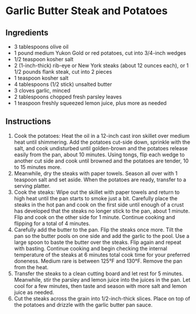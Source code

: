 # Garlic Butter Steak and Potatoes

## Ingredients

- 3 tablespoons olive oil
- 1 pound medium Yukon Gold or red potatoes, cut into 3/4-inch wedges
- 1/2 teaspoon kosher salt
- 2 (1-inch-thick) rib-eye or New York steaks (about 12 ounces each), or 1 1/2 pounds flank steak, cut into 2 pieces
- 1 teaspoon kosher salt
- 4 tablespoons (1/2 stick) unsalted butter
- 3 cloves garlic, minced
- 2 tablespoons chopped fresh parsley leaves
- 1 teaspoon freshly squeezed lemon juice, plus more as needed
## Instructions

1. Cook the potatoes: Heat the oil in a 12-inch cast iron skillet over medium heat until shimmering. Add the potatoes cut-side down, sprinkle with the salt, and cook undisturbed until golden-brown and the potatoes release easily from the pan, about 10 minutes. Using tongs, flip each wedge to another cut side and cook until browned and the potatoes are tender, 10 to 15 minutes more.
1. Meanwhile, dry the steaks with paper towels. Season all over with 1 teaspoon salt and set aside. When the potatoes are ready, transfer to a serving platter.
1. Cook the steaks: Wipe out the skillet with paper towels and return to high heat until the pan starts to smoke just a bit. Carefully place the steaks in the hot pan and cook on the first side until enough of a crust has developed that the steaks no longer stick to the pan, about 1 minute. Flip and cook on the other side for 1 minute. Continue cooking and flipping for a total of 4 minutes.
1. Carefully add the butter to the pan. Flip the steaks once more. Tilt the pan so the butter pools on one side and add the garlic to the pool. Use a large spoon to baste the butter over the steaks. Flip again and repeat with basting. Continue cooking and begin checking the internal temperature of the steaks at 6 minutes total cook time for your preferred doneness. Medium rare is between 125°F and 130°F. Remove the pan from the heat.
1. Transfer the steaks to a clean cutting board and let rest for 5 minutes. Meanwhile, stir the parsley and lemon juice into the juices in the pan. Let cool for a few minutes, then taste and season with more salt and lemon juice as needed.
1. Cut the steaks across the grain into 1/2-inch-thick slices. Place on top of the potatoes and drizzle with the garlic butter pan sauce.